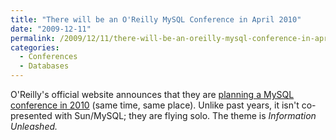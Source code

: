 ```yaml
---
title: "There will be an O'Reilly MySQL Conference in April 2010"
date: "2009-12-11"
permalink: /2009/12/11/there-will-be-an-oreilly-mysql-conference-in-april-2010/
categories:
  - Conferences
  - Databases
---
```

O'Reilly's official website announces that they are [planning a MySQL conference in 2010][1] (same time, same place). Unlike past years, it isn't co-presented with Sun/MySQL; they are flying solo. The theme is *Information Unleashed.*

 [1]: http://en.oreilly.com/mysql/
